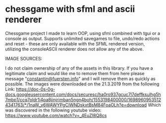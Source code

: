 # chessgame with sfml and ascii renderer
Chessgame project I made to learn OOP, using sfml combined with tgui or a console as output.
Supports unlimited savegames to file, undo/redo actions and reset - these are only available with the SFML rendered version, utilizing the consoleASCII renderer does not allow any of the above.

IMAGE SOURCES:

I do not claim ownership of any of the assets in this library.
If you have a legitimate claim and would like me to remove them from here please message "constantin@fuersten.info" and I will remove them as quickly as possible.
The images were downloaded on the 21.3.2019 from the following Link:
https://doc-0s-0g-docs.googleusercontent.com/docs/securesc/ha0ro937gcuc7l7deffksulhg5h7mbp1/ccq7oldr1i4pa8jinjrimban5ngn4boh/1553198400000/16989609535124341763/*/1naW_v6WAWYPgCIWNDskxtBsM84FoaOLh?e=download
Which was discovered in the following youtube video:
https://www.youtube.com/watch?v=_4EuZI8Q8cs
